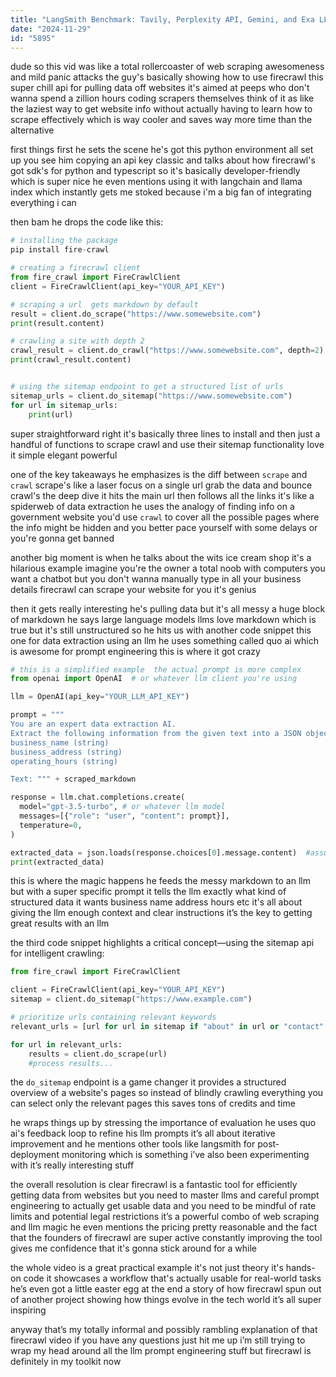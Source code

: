 ```yaml
---
title: "LangSmith Benchmark: Tavily, Perplexity API, Gemini, and Exa LLM Comparison"
date: "2024-11-29"
id: "5895"
---
```


dude so this vid was like a total rollercoaster of web scraping awesomeness and mild panic attacks the guy's basically showing how to use firecrawl this super chill api for pulling data off websites it's aimed at peeps who don't wanna spend a zillion hours coding scrapers themselves think of it as like the laziest way to get website info without actually having to learn how to scrape effectively which is way cooler and saves way more time than the alternative

first things first he sets the scene he's got this python environment all set up you see him copying an api key classic and talks about how firecrawl's got sdk's for python and typescript so it's basically developer-friendly which is super nice he even mentions using it with langchain and llama index which instantly gets me stoked because i'm a big fan of integrating everything i can

then bam he drops the code like this:

```python
# installing the package
pip install fire-crawl

# creating a firecrawl client
from fire_crawl import FireCrawlClient
client = FireCrawlClient(api_key="YOUR_API_KEY")

# scraping a url  gets markdown by default
result = client.do_scrape("https://www.somewebsite.com")
print(result.content)

# crawling a site with depth 2
crawl_result = client.do_crawl("https://www.somewebsite.com", depth=2)
print(crawl_result.content)


# using the sitemap endpoint to get a structured list of urls
sitemap_urls = client.do_sitemap("https://www.somewebsite.com")
for url in sitemap_urls:
    print(url)

```

super straightforward right it's basically three lines to install and then just a handful of functions to scrape crawl and use their sitemap functionality love it simple elegant powerful

one of the key takeaways he emphasizes is the diff between `scrape` and `crawl` scrape's like a laser focus on a single url grab the data and bounce crawl's the deep dive it hits the main url then follows all the links it's like a spiderweb of data extraction he uses the analogy of finding info on a government website you'd use `crawl` to cover all the possible pages where the info might be hidden and you better pace yourself with some delays or you're gonna get banned

another big moment is when he talks about the wits ice cream shop it's a hilarious example imagine you're the owner a total noob with computers you want a chatbot but you don't wanna manually type in all your business details firecrawl can scrape your website for you it's genius

then it gets really interesting he's pulling data but it's all messy a huge block of markdown he says large language models llms love markdown which is true but it's still unstructured so he hits us with another code snippet this one for data extraction using an llm he uses something called quo ai which is awesome for prompt engineering this is where it got crazy

```python
# this is a simplified example  the actual prompt is more complex
from openai import OpenAI  # or whatever llm client you're using

llm = OpenAI(api_key="YOUR_LLM_API_KEY")

prompt = """
You are an expert data extraction AI.
Extract the following information from the given text into a JSON object:
business_name (string)
business_address (string)
operating_hours (string)

Text: """ + scraped_markdown

response = llm.chat.completions.create(
  model="gpt-3.5-turbo", # or whatever llm model
  messages=[{"role": "user", "content": prompt}],
  temperature=0,
)

extracted_data = json.loads(response.choices[0].message.content)  #assuming it returns json
print(extracted_data)

```

this is where the magic happens he feeds the messy markdown to an llm but with a super specific prompt it tells the llm exactly what kind of structured data it wants business name address hours etc it's all about giving the llm enough context and clear instructions it’s the key to getting great results with an llm

the third code snippet highlights a critical concept—using the sitemap api for intelligent crawling:

```python
from fire_crawl import FireCrawlClient

client = FireCrawlClient(api_key="YOUR_API_KEY")
sitemap = client.do_sitemap("https://www.example.com")

# prioritize urls containing relevant keywords
relevant_urls = [url for url in sitemap if "about" in url or "contact" in url]

for url in relevant_urls:
    results = client.do_scrape(url)
    #process results...
```

the `do_sitemap` endpoint is a game changer it provides a structured overview of a website's pages so instead of blindly crawling everything you can select only the relevant pages this saves tons of credits and time

he wraps things up by stressing the importance of evaluation he uses quo ai's feedback loop to refine his llm prompts it’s all about iterative improvement and he mentions other tools like langsmith for post-deployment monitoring which is something i’ve also been experimenting with it’s really interesting stuff

the overall resolution is clear firecrawl is a fantastic tool for efficiently getting data from websites but you need to master llms and careful prompt engineering to actually get usable data and you need to be mindful of rate limits and potential legal restrictions it’s a powerful combo of web scraping and llm magic he even mentions the pricing pretty reasonable and the fact that the founders of firecrawl are super active constantly improving the tool gives me confidence that it's gonna stick around for a while

the whole video is a great practical example it's not just theory it's hands-on code it showcases a workflow that's actually usable for real-world tasks he’s even got a little easter egg at the end a story of how firecrawl spun out of another project showing how things evolve in the tech world it’s all super inspiring

anyway that’s my totally informal and possibly rambling explanation of that firecrawl video if you have any questions just hit me up i’m still trying to wrap my head around all the llm prompt engineering stuff but firecrawl is definitely in my toolkit now
